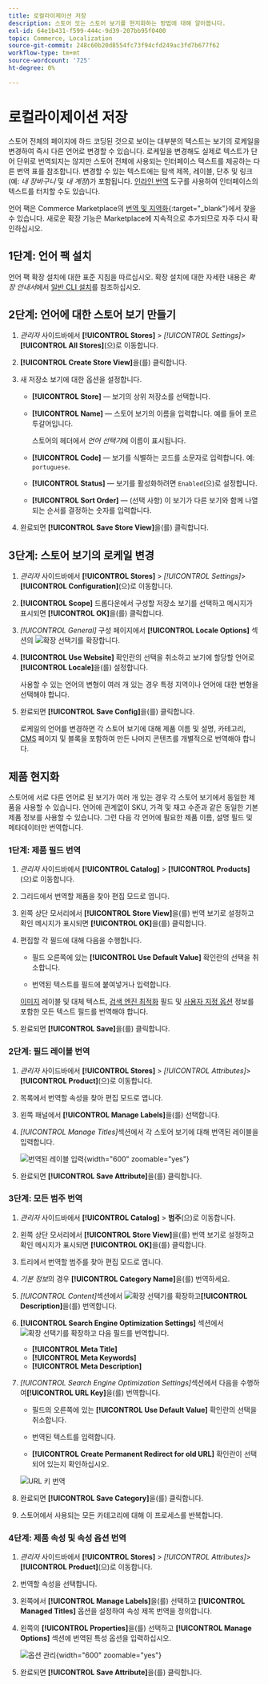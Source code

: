 ```yaml
---
title: 로컬라이제이션 저장
description: 스토어 또는 스토어 보기를 현지화하는 방법에 대해 알아봅니다.
exl-id: 64e1b431-f599-444c-9d39-207bb95f0400
topic: Commerce, Localization
source-git-commit: 248c60b20d8554fc73f94cfd249ac3fd7b677f62
workflow-type: tm+mt
source-wordcount: '725'
ht-degree: 0%

---
```


# 로컬라이제이션 저장

스토어 전체의 페이지에 하드 코딩된 것으로 보이는 대부분의 텍스트는 보기의 로케일을 변경하여 즉시 다른 언어로 변경할 수 있습니다. 로케일을 변경해도 실제로 텍스트가 단어 단위로 번역되지는 않지만 스토어 전체에 사용되는 인터페이스 텍스트를 제공하는 다른 번역 표를 참조합니다. 변경할 수 있는 텍스트에는 탐색 제목, 레이블, 단추 및 링크(예: _내 장바구니_ 및 _내 계정_)가 포함됩니다. [인라인 번역](../configuration-reference/advanced/developer.md) 도구를 사용하여 인터페이스의 텍스트를 터치할 수도 있습니다.

언어 팩은 Commerce Marketplace의 [번역 및 지역화][1]{:target="_blank"}에서 찾을 수 있습니다. 새로운 확장 기능은 Marketplace에 지속적으로 추가되므로 자주 다시 확인하십시오.

## 1단계: 언어 팩 설치

언어 팩 확장 설치에 대한 표준 지침을 따르십시오. 확장 설치에 대한 자세한 내용은 _확장 안내서_&#x200B;에서 [일반 CLI 설치][2]를 참조하십시오.

## 2단계: 언어에 대한 스토어 보기 만들기

1. _관리자_ 사이드바에서 **[!UICONTROL Stores]** > _[!UICONTROL Settings]_>**[!UICONTROL All Stores]**(으)로 이동합니다.

1. **[!UICONTROL Create Store View]**&#x200B;을(를) 클릭합니다.

1. 새 저장소 보기에 대한 옵션을 설정합니다.

   - **[!UICONTROL Store]** — 보기의 상위 저장소를 선택합니다.

   - **[!UICONTROL Name]** — 스토어 보기의 이름을 입력합니다. 예를 들어 포르투갈어입니다.

     스토어의 헤더에서 _언어 선택기_&#x200B;에 이름이 표시됩니다.

   - **[!UICONTROL Code]** — 보기를 식별하는 코드를 소문자로 입력합니다. 예: `portuguese`.

   - **[!UICONTROL Status]** — 보기를 활성화하려면 `Enabled`(으)로 설정합니다.

   - **[!UICONTROL Sort Order]** — (선택 사항) 이 보기가 다른 보기와 함께 나열되는 순서를 결정하는 숫자를 입력합니다.

1. 완료되면 **[!UICONTROL Save Store View]**&#x200B;을(를) 클릭합니다.

## 3단계: 스토어 보기의 로케일 변경

1. _관리자_ 사이드바에서 **[!UICONTROL Stores]** > _[!UICONTROL Settings]_>**[!UICONTROL Configuration]**(으)로 이동합니다.

1. **[!UICONTROL Scope]** 드롭다운에서 구성할 저장소 보기를 선택하고 메시지가 표시되면 **[!UICONTROL OK]**&#x200B;을(를) 클릭합니다.

1. *[!UICONTROL General]* 구성 페이지에서 **[!UICONTROL Locale Options]** 섹션의 ![확장 선택기](../assets/icon-display-expand.png)를 확장합니다.

1. **[!UICONTROL Use Website]** 확인란의 선택을 취소하고 보기에 할당할 언어로 **[!UICONTROL Locale]**&#x200B;을(를) 설정합니다.

   사용할 수 있는 언어의 변형이 여러 개 있는 경우 특정 지역이나 언어에 대한 변형을 선택해야 합니다.

1. 완료되면 **[!UICONTROL Save Config]**&#x200B;을(를) 클릭합니다.

   로케일의 언어를 변경하면 각 스토어 보기에 대해 제품 이름 및 설명, 카테고리, [CMS](../content-design/page-translate.md) 페이지 및 블록을 포함하여 만든 나머지 콘텐츠를 개별적으로 번역해야 합니다.

## 제품 현지화

스토어에 서로 다른 언어로 된 보기가 여러 개 있는 경우 각 스토어 보기에서 동일한 제품을 사용할 수 있습니다. 언어에 관계없이 SKU, 가격 및 재고 수준과 같은 동일한 기본 제품 정보를 사용할 수 있습니다. 그런 다음 각 언어에 필요한 제품 이름, 설명 필드 및 메타데이터만 번역합니다.

### 1단계: 제품 필드 번역

1. _관리자_ 사이드바에서 **[!UICONTROL Catalog]** > **[!UICONTROL Products]**(으)로 이동합니다.

1. 그리드에서 번역할 제품을 찾아 편집 모드로 엽니다.

1. 왼쪽 상단 모서리에서 **[!UICONTROL Store View]**&#x200B;을(를) 번역 보기로 설정하고 확인 메시지가 표시되면 **[!UICONTROL OK]**&#x200B;을(를) 클릭합니다.

1. 편집할 각 필드에 대해 다음을 수행합니다.

   - 필드 오른쪽에 있는 **[!UICONTROL Use Default Value]** 확인란의 선택을 취소합니다.

   - 번역된 텍스트를 필드에 붙여넣거나 입력합니다.

   [이미지](../catalog/catalog-images-video.md) 레이블 및 대체 텍스트, [검색 엔진 최적화](../catalog/product-search-engine-optimization.md) 필드 및 [사용자 지정 옵션](../catalog/settings-advanced-custom-options.md) 정보를 포함한 모든 텍스트 필드를 번역해야 합니다.

1. 완료되면 **[!UICONTROL Save]**&#x200B;을(를) 클릭합니다.

### 2단계: 필드 레이블 번역

1. _관리자_ 사이드바에서 **[!UICONTROL Stores]** > _[!UICONTROL Attributes]_>**[!UICONTROL Product]**(으)로 이동합니다.

1. 목록에서 번역할 속성을 찾아 편집 모드로 엽니다.

1. 왼쪽 패널에서 **[!UICONTROL Manage Labels]**&#x200B;을(를) 선택합니다.

1. _[!UICONTROL Manage Titles]_&#x200B;섹션에서 각 스토어 보기에 대해 번역된 레이블을 입력합니다.

   ![번역된 레이블 입력](./assets/product-attribute-labels-translate.png){width="600" zoomable="yes"}

1. 완료되면 **[!UICONTROL Save Attribute]**&#x200B;을(를) 클릭합니다.

### 3단계: 모든 범주 번역

1. _관리자_ 사이드바에서 **[!UICONTROL Catalog]** > **범주**(으)로 이동합니다.

1. 왼쪽 상단 모서리에서 **[!UICONTROL Store View]**&#x200B;을(를) 번역 보기로 설정하고 확인 메시지가 표시되면 **[!UICONTROL OK]**&#x200B;을(를) 클릭합니다.

1. 트리에서 번역할 범주를 찾아 편집 모드로 엽니다.

1. _기본 정보_&#x200B;의 경우 **[!UICONTROL Category Name]**&#x200B;을(를) 번역하세요.

1. _[!UICONTROL Content]_&#x200B;섹션에서 ![확장 선택기](../assets/icon-display-expand.png)를 확장하고&#x200B;**[!UICONTROL Description]**&#x200B;을(를) 번역합니다.

1. **[!UICONTROL Search Engine Optimization Settings]** 섹션에서 ![확장 선택기](../assets/icon-display-expand.png)를 확장하고 다음 필드를 번역합니다.

   - **[!UICONTROL Meta Title]**
   - **[!UICONTROL Meta Keywords]**
   - **[!UICONTROL Meta Description]**

1. _[!UICONTROL Search Engine Optimization Settings]_&#x200B;섹션에서 다음을 수행하여&#x200B;**[!UICONTROL URL Key]**&#x200B;을(를) 번역합니다.

   - 필드의 오른쪽에 있는 **[!UICONTROL Use Default Value]** 확인란의 선택을 취소합니다.

   - 번역된 텍스트를 입력합니다.

   - **[!UICONTROL Create Permanent Redirect for old URL]** 확인란이 선택되어 있는지 확인하십시오.

   ![URL 키 번역](./assets/category-translate-url-key.png)

1. 완료되면 **[!UICONTROL Save Category]**&#x200B;을(를) 클릭합니다.

1. 스토어에서 사용되는 모든 카테고리에 대해 이 프로세스를 반복합니다.

### 4단계: 제품 속성 및 속성 옵션 번역

1. _관리자_ 사이드바에서 **[!UICONTROL Stores]** > _[!UICONTROL Attributes]_>**[!UICONTROL Product]**(으)로 이동합니다.

1. 번역할 속성을 선택합니다.

1. 왼쪽에서 **[!UICONTROL Manage Labels]**&#x200B;을(를) 선택하고 **[!UICONTROL Managed Titles]** 옵션을 설정하여 속성 제목 번역을 정의합니다.

1. 왼쪽의 **[!UICONTROL Properties]**&#x200B;을(를) 선택하고 **[!UICONTROL Manage Options]** 섹션에 번역된 특성 옵션을 입력하십시오.

   ![옵션 관리](./assets/manage-option-tab.png){width="600" zoomable="yes"}

1. 완료되면 **[!UICONTROL Save Attribute]**&#x200B;을(를) 클릭합니다.


[1]: https://marketplace.magento.com/extensions/content-customizations/translations-localization.html
[2]: https://experienceleague.adobe.com/docs/commerce-operations/installation-guide/tutorials/extensions.html
